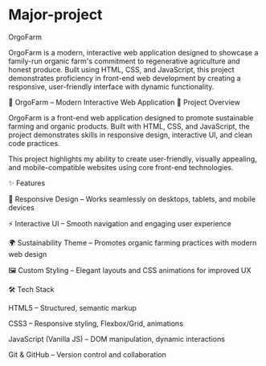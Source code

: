 # Major-project
OrgoFarm

OrgoFarm is a modern, interactive web application designed to showcase a family-run organic farm's commitment to regenerative agriculture and honest produce. Built using HTML, CSS, and JavaScript, this project demonstrates proficiency in front-end web development by creating a responsive, user-friendly interface with dynamic functionality.

🌱 OrgoFarm – Modern Interactive Web Application
📌 Project Overview

OrgoFarm is a front-end web application designed to promote sustainable farming and organic products. Built with HTML, CSS, and JavaScript, the project demonstrates skills in responsive design, interactive UI, and clean code practices.

This project highlights my ability to create user-friendly, visually appealing, and mobile-compatible websites using core front-end technologies.

✨ Features

🎨 Responsive Design – Works seamlessly on desktops, tablets, and mobile devices

⚡ Interactive UI – Smooth navigation and engaging user experience

🌍 Sustainability Theme – Promotes organic farming practices with modern web design

🖼️ Custom Styling – Elegant layouts and CSS animations for improved UX

🛠️ Tech Stack

HTML5 – Structured, semantic markup

CSS3 – Responsive styling, Flexbox/Grid, animations

JavaScript (Vanilla JS) – DOM manipulation, dynamic interactions

Git & GitHub – Version control and collaboration
